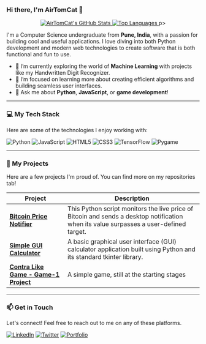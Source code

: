 ### Hi there, I'm AirTomCat 👋

<p align="center">
  <a href="https://github.com/AirTomCat">
    <img src="https://github-readme-stats.vercel.app/api?username=AirTomCat&show_icons=true&theme=tokyonight&hide_border=true&count_private=true" alt="AirTomCat's GitHub Stats" />
  </a>
  <a href="https://github.com/AirTomCat">
    <img src="https://github-readme-stats.vercel.app/api/top-langs/?username=AirTomCat&layout=compact&theme=tokyonight&hide_border=true&count_private=true" alt="Top Languages" />
  </a>
p>

I'm a Computer Science undergraduate from **Pune, India**, with a passion for building cool and useful applications. I love diving into both Python development and modern web technologies to create software that is both functional and fun to use.

-   🔭 I’m currently exploring the world of **Machine Learning** with projects like my Handwritten Digit Recognizer.
-   🌱 I’m focused on learning more about creating efficient algorithms and building seamless user interfaces.
-   💬 Ask me about **Python**, **JavaScript**, or **game development**!

---

### 💻 My Tech Stack

Here are some of the technologies I enjoy working with:

<p align="left">
    <img src="https://img.shields.io/badge/Python-3776AB?style=for-the-badge&logo=python&logoColor=white" alt="Python"/>
    <img src="https://img.shields.io/badge/JavaScript-F7DF1E?style=for-the-badge&logo=javascript&logoColor=black" alt="JavaScript"/>
    <img src="https://img.shields.io/badge/HTML5-E34F26?style=for-the-badge&logo=html5&logoColor=white" alt="HTML5"/>
    <img src="https://img.shields.io/badge/CSS3-1572B6?style=for-the-badge&logo=css3&logoColor=white" alt="CSS3"/>
    <img src="https://img.shields.io/badge/TensorFlow-FF6F00?style=for-the-badge&logo=tensorflow&logoColor=white" alt="TensorFlow"/>
    <img src="https://img.shields.io/badge/Pygame-6E7072?style=for-the-badge&logo=pygame&logoColor=white" alt="Pygame"/>
</p>

---

### 🚀 My Projects

Here are a few projects I'm proud of. You can find more on my repositories tab!

| Project                                                                                      | Description                                                    |
| -------------------------------------------------------------------------------------------- | -------------------------------------------------------------- |
| **[Bitcoin Price Notifier](https://github.com/AirTomCat/Projects/tree/main/Bitcoin%20Price%20Notifier)** | This Python script monitors the live price of Bitcoin and sends a desktop notification when its value surpasses a user-defined target.      |
| **[Simple GUI Calculator](https://github.com/AirTomCat/Projects/tree/main/Simple%20calculator)** | A basic graphical user interface (GUI) calculator application built using Python and its standard tkinter library.|
| **[Contra Like Game - Game-1 Project](https://github.com/AirTomCat/Simple-Games/tree/main/Game-1)** | A simple game, still at the starting stages            |

---

### 📫 Get in Touch

Let's connect! Feel free to reach out to me on any of these platforms.

<p align="left">
    <a href="#" target="_blank"><img src="https://img.shields.io/badge/LinkedIn-0077B5?style=for-the-badge&logo=linkedin&logoColor=white" alt="LinkedIn"/></a>
    <a href="#" target="_blank"><img src="https://img.shields.io/badge/Twitter-1DA1F2?style=for-the-badge&logo=twitter&logoColor=white" alt="Twitter"/></a>
    <a href="#" target="_blank"><img src="https://img.shields.io/badge/Portfolio-255E63?style=for-the-badge&logo=Behance&logoColor=white" alt="Portfolio"/></a>
</p>
